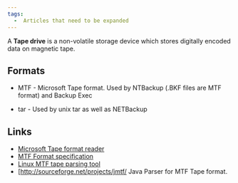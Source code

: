 ```yaml
---
tags:
  -  Articles that need to be expanded
---
```

A **Tape drive** is a non-volatile storage device which stores digitally
encoded data on magnetic tape.

## Formats

- MTF - Microsoft Tape format. Used by NTBackup (.BKF files are MTF
  format) and Backup Exec

<!-- -->

- tar - Used by unix tar as well as NETBackup

## Links

- [Microsoft Tape format reader](http://sourceforge.net/projects/mtf/)
- [MTF Format specification](http://laytongraphics.com/mtf/MTF_100a.PDF)
- [Linux MTF tape parsing
  tool](http://www.laytongraphics.com/mtf/mtf-0.2.1.tgz)
- \[<http://sourceforge.net/projects/jmtf/> Java Parser for MTF Tape
  format.